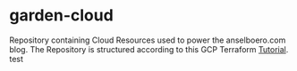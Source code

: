 # garden-cloud
Repository containing Cloud Resources used to power the anselboero.com blog.
The Repository is structured according to this GCP Terraform [Tutorial](https://cloud.google.com/docs/terraform/resource-management/managing-infrastructure-as-code).
test
